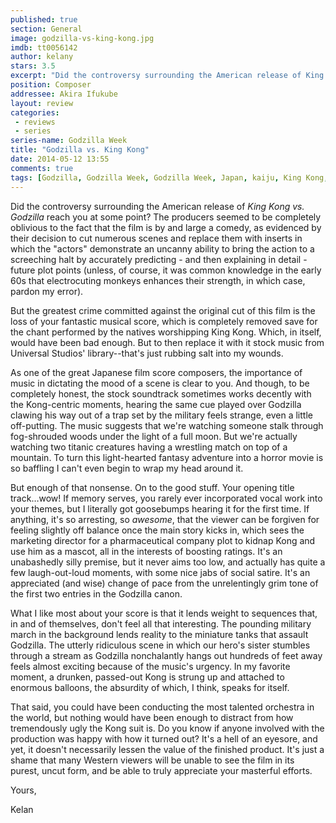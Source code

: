 ```yaml
---
published: true
section: General
image: godzilla-vs-king-kong.jpg
imdb: tt0056142
author: kelany 
stars: 3.5
excerpt: "Did the controversy surrounding the American release of King vs. Godzilla reach you at some point?"
position: Composer
addressee: Akira Ifukube
layout: review
categories: 
 - reviews
 - series
series-name: Godzilla Week
title: "Godzilla vs. King Kong"
date: 2014-05-12 13:55
comments: true
tags: [Godzilla, Godzilla Week, Godzilla Week, Japan, kaiju, King Kong, Letters, monsters]
---
```

Did the controversy surrounding the American release of _King Kong vs. Godzilla_ reach you at some point? The producers seemed to be completely oblivious to the fact that the film is by and large a comedy, as evidenced by their decision to cut numerous scenes and replace them with inserts in which the "actors" demonstrate an uncanny ability to bring the action to a screeching halt by accurately predicting - and then explaining in detail - future plot points (unless, of course, it was common knowledge in the early 60s that electrocuting monkeys enhances their strength, in which case, pardon my error).  

But the greatest crime committed against the original cut of this film is the loss of your fantastic musical score, which is completely removed save for the chant performed by the natives worshipping King Kong.  Which, in itself, would have been bad enough. But to then replace it with it stock music from Universal Studios' library--that's just rubbing salt into my wounds.  

As one of the great Japanese film score composers, the importance of music in dictating the mood of a scene is clear to you.  And though, to be completely honest, the stock soundtrack  sometimes works decently with the Kong-centric moments, hearing the same cue played over Godzilla clawing his way out of a trap set by the military feels strange, even a little off-putting. The music suggests that we're watching someone stalk through fog-shrouded woods under the light of a full moon. But we're actually watching two titanic creatures having a wrestling match on top of a mountain. To turn this light-hearted fantasy adventure into a horror movie is so baffling I can't even begin to wrap my head around it.

But enough of that nonsense. On to the good stuff. Your opening title track…wow! If memory serves, you rarely ever incorporated vocal work into your themes, but I literally got goosebumps hearing it for the first time.  If anything, it's so arresting, so _awesome_, that the viewer can be forgiven for feeling slightly off balance once the main story kicks in, which sees the marketing director for a pharmaceutical company plot to kidnap Kong and use him as a mascot, all in the interests of boosting ratings.  It's an unabashedly silly premise, but it never aims too low, and actually has quite a few laugh-out-loud moments, with some nice jabs of social satire. It's an appreciated (and wise) change of pace from the unrelentingly grim tone of the first two entries in the Godzilla canon.  

What I like most about your score is that it lends weight to sequences that, in and of themselves, don't feel all that interesting. The pounding military march in the background lends reality to the miniature tanks that assault Godzilla. The utterly ridiculous scene in which our hero's sister stumbles through a stream as Godzilla nonchalantly hangs out hundreds of feet away feels almost exciting because of the music's urgency.  In my favorite moment, a drunken, passed-out Kong is strung up and attached to enormous balloons, the absurdity of which, I think, speaks for itself.

That said, you could have been conducting the most talented orchestra in the world, but nothing would have been enough to distract from how tremendously ugly the Kong suit is. Do you know if anyone involved with the production was happy with how it turned out? It's a hell of an eyesore, and yet, it doesn't necessarily lessen the value of the finished product. It's just a shame that many Western viewers will be unable to see the film in its purest, uncut form, and be able to truly appreciate your masterful efforts.

Yours, 

Kelan